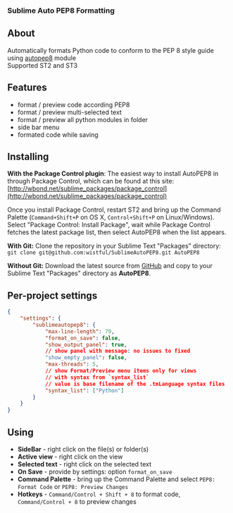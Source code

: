 ### Sublime Auto PEP8 Formatting

## About
Automatically formats Python code to conform to the PEP 8 style guide using [autopep8](https://github.com/hhatto/autopep8) module  
Supported ST2 and ST3

## Features
+ format / preview code according PEP8
+ format / preview multi-selected text
+ format / preview all python modules in folder
+ side bar menu
+ formated code while saving

## Installing
**With the Package Control plugin**: The easiest way to install AutoPEP8 in through Package Control, which can be found at this site: [http://wbond.net/sublime_packages/package_control](http://wbond.net/sublime_packages/package_control)

Once you install Package Control, restart ST2 and bring up the Command Palette (`Command+Shift+P` on OS X, `Control+Shift+P` on Linux/Windows). Select "Package Control: Install Package", wait while Package Control fetches the latest package list, then select AutoPEP8 when the list appears.

**With Git:** Clone the repository in your Sublime Text "Packages" directory:
`git clone git@github.com:wistful/SublimeAutoPEP8.git AutoPEP8`

**Without Git:** Download the latest source from [GitHub](https://github.com/wistful/SublimeAutoPEP8) and copy to your Sublime Text "Packages" directory as **AutoPEP8**.

## Per-project settings
```json
{
    "settings": {
        "sublimeautopep8": {
            "max-line-length": 79,
            "format_on_save": false,
            "show_output_panel": true,
            // show panel with message: no issues to fixed
            "show_empty_panel": false,
            "max-threads": 5,
            // show Format/Preview menu items only for views
            // with syntax from `syntax_list`
            // value is base filename of the .tmLanguage syntax files
            "syntax_list": ["Python"]
        }
    }
}
```

## Using

+ **SideBar** - right click on the file(s) or folder(s)
+ **Active view** - right click on the view
+ **Selected text** - right click on the selected text
+ **On Save** - provide by settings: option `format_on_save`
+ **Command Palette** - bring up the Command Palette and select `PEP8: Format Code` or `PEP8: Preview Changes`
+ **Hotkeys** - `Command/Control + Shift + 8` to format code, `Command/Control + 8` to preview changes

